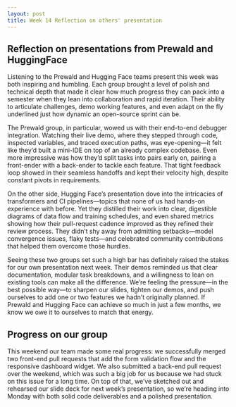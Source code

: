 ```yaml
---
layout: post
title: Week 14 Reflection on others' presentation
---
```


## Reflection on presentations from Prewald and HuggingFace

Listening to the Prewald and Hugging Face teams present this week was both inspiring and humbling. Each group brought a level of polish and technical depth that made it clear how much progress they can pack into a semester when they lean into collaboration and rapid iteration. Their ability to articulate challenges, demo working features, and even adapt on the fly underlined just how dynamic an open-source sprint can be.

The Prewald group, in particular, wowed us with their end-to-end debugger integration. Watching their live demo, where they stepped through code, inspected variables, and traced execution paths, was eye-opening—it felt like they’d built a mini-IDE on top of an already complex codebase. Even more impressive was how they’d split tasks into pairs early on, pairing a front-ender with a back-ender to tackle each feature. That tight feedback loop showed in their seamless handoffs and kept their velocity high, despite constant pivots in requirements.

On the other side, Hugging Face’s presentation dove into the intricacies of transformers and CI pipelines—topics that none of us had hands-on experience with before. Yet they distilled their work into clear, digestible diagrams of data flow and training schedules, and even shared metrics showing how their pull-request cadence improved as they refined their review process. They didn’t shy away from admitting setbacks—model convergence issues, flaky tests—and celebrated community contributions that helped them overcome those hurdles.

Seeing these two groups set such a high bar has definitely raised the stakes for our own presentation next week. Their demos reminded us that clear documentation, modular task breakdowns, and a willingness to lean on existing tools can make all the difference. We’re feeling the pressure—in the best possible way—to sharpen our slides, tighten our demos, and push ourselves to add one or two features we hadn’t originally planned. If Prewald and Hugging Face can achieve so much in just a few months, we know we owe it to ourselves to match that energy.


## Progress on our group

This weekend our team made some real progress: we successfully merged two front-end pull requests that add the form validation flow and the responsive dashboard widget. We also submitted a back-end pull request over the weekend, which was such a big job for us because we had stuck on this issue for a long time. On top of that, we’ve sketched out and rehearsed our slide deck for next week’s presentation, so we’re heading into Monday with both solid code deliverables and a polished presentation.